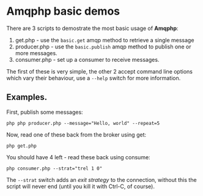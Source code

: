 # Amqphp basic demos

There are 3 scripts to demostrate the most basic usage of **Amqphp**:

 1. get.php  - use  the `basic.get` amqp  method to retrieve  a single
 message
 2. producer.php - use the  `basic.publish` amqp method to publish one
 or more messages.
 3. consumer.php - set up a consumer to receive messages.

The first  of these is  very simple, the  other 2 accept  command line
options which  vary their  behaviour, use a  `--help` switch  for more
information.


## Examples.

First, publish some messages:

    php php producer.php --message="Hello, world" --repeat=5

Now, read one of these back from the broker using get:

    php get.php

You should have 4 left - read these back using consume:

    php consumer.php --strat="trel 1 0"

The  `--strat`  switch adds  an  *exit  strategy*  to the  connection,
without this the script will never end (until you kill it with Ctrl-C,
of course).